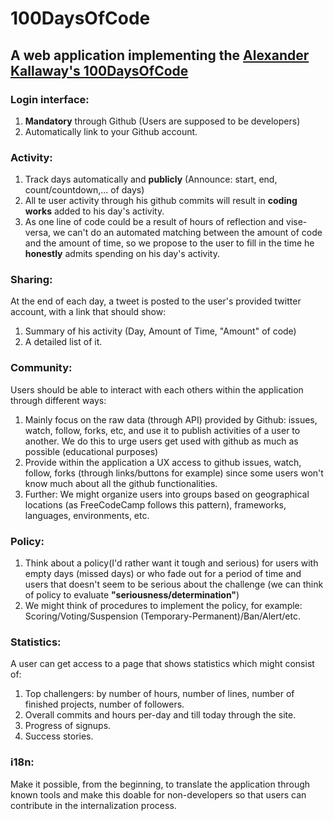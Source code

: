 # 100DaysOfCode

## A web application implementing the [Alexander Kallaway's 100DaysOfCode](https://github.com/Kallaway/100-days-of-code)

### Login interface:

1. **Mandatory** through Github (Users are supposed to be developers)
2. Automatically link to your Github account.
  
### Activity:

  1. Track days automatically and **publicly**  (Announce: start, end, count/countdown,... of days)
  2. All te user activity through his github commits will result in **coding works** added to his day's activity.
  3. As one line of code could be a result of hours of reflection and vise-versa, we can't do an automated matching between the amount of code and the amount of time, so we propose to the user to fill in the time he **honestly** admits spending on his day's activity. 
  
### Sharing:

At the end of each day, a tweet is posted to the user's provided twitter account, with a link that should show:
  1. Summary of his activity (Day, Amount of Time, "Amount" of code)
  2. A detailed list of it.

### Community:

Users should be able to interact with each others within the application through different ways:
  1. Mainly focus on the raw data (through  API) provided by Github: issues, watch, follow, forks, etc,  and use it to publish activities of a user to another. We do this to urge users get used with github as much as possible (educational purposes)
  2. Provide within the application a UX access to github issues, watch, follow, forks (through links/buttons for example) since some users won't know much about all the github functionalities.
  3. Further: We might organize users into groups based on geographical locations (as FreeCodeCamp follows this pattern), frameworks, languages, environments, etc.
  
### Policy:

  1. Think about a policy(I'd rather want it tough and serious) for users with empty days (missed days) or who fade out for a period of time and users that doesn't seem to be serious about the challenge (we can think of policy to evaluate **"seriousness/determination"**)
  2. We might think of procedures to implement the policy, for example: Scoring/Voting/Suspension (Temporary-Permanent)/Ban/Alert/etc.

### Statistics:

A user can get access to a page that shows statistics which might consist of:
  1. Top challengers: by number of hours, number of lines, number of finished projects, number of followers.
  2. Overall commits and hours per-day and till today through the site.
  3. Progress of signups.
  4. Success stories.
  
### i18n:

Make it possible, from the beginning, to translate the application through known tools and make this doable for non-developers so that users can contribute in the internalization process.
